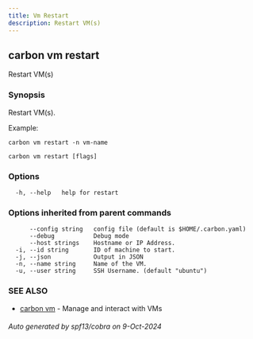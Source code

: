 ```yaml
---
title: Vm Restart
description: Restart VM(s)
---
```


## carbon vm restart

Restart VM(s)

### Synopsis

Restart VM(s).

Example:

	carbon vm restart -n vm-name



```
carbon vm restart [flags]
```

### Options

```
  -h, --help   help for restart
```

### Options inherited from parent commands

```
      --config string   config file (default is $HOME/.carbon.yaml)
      --debug           Debug mode
      --host strings    Hostname or IP Address.
  -i, --id string       ID of machine to start.
  -j, --json            Output in JSON
  -n, --name string     Name of the VM.
  -u, --user string     SSH Username. (default "ubuntu")
```

### SEE ALSO

* [carbon vm](carbon_vm.md)	 - Manage and interact with VMs

###### Auto generated by spf13/cobra on 9-Oct-2024
